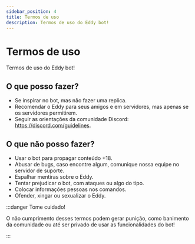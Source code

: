 ```yaml
---
sidebar_position: 4
title: Termos de uso
description: Termos de uso do Eddy bot!
---
```

# Termos de uso
Termos de uso do Eddy bot!
## O que posso fazer?
* Se inspirar no bot, mas não fazer uma replica.
* Recomendar o Eddy para seus amigos e em servidores, mas apenas se os servidores permitirem.
* Seguir as orientações da comunidade Discord: https://discord.com/guidelines.
## O que não posso fazer?
* Usar o bot para propagar conteúdo +18.
* Abusar de bugs, caso encontre algum, comunique nossa equipe no servidor de suporte.
* Espalhar mentiras sobre o Eddy.
* Tentar prejudicar o bot, com ataques ou algo do tipo.
* Colocar informações pessoas nos comandos.
* Ofender, xingar ou sexualizar o Eddy.

:::danger Tome cuidado!

O não cumprimento desses termos podem gerar punição, como banimento da comunidade ou até ser privado de usar as funcionalidades do bot!

:::